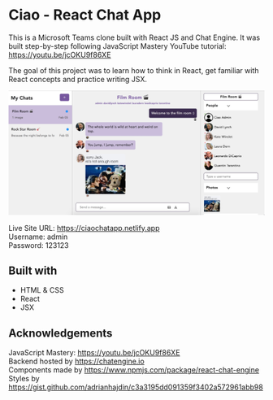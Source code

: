 # Ciao - React Chat App
This is a Microsoft Teams clone built with React JS and Chat Engine. 
It was built step-by-step following JavaScript Mastery YouTube tutorial: https://youtu.be/jcOKU9f86XE

The goal of this project was to learn how to think in React, get familiar with React concepts and practice writing JSX.

![](./public/screenshot.jpg)

Live Site URL: https://ciaochatapp.netlify.app <br/>
Username: admin <br/>
Password: 123123

## Built with
- HTML & CSS
- React
- JSX

## Acknowledgements
JavaScript Mastery: https://youtu.be/jcOKU9f86XE <br/>
Backend hosted by https://chatengine.io <br/>
Components made by https://www.npmjs.com/package/react-chat-engine <br/>
Styles by https://gist.github.com/adrianhajdin/c3a3195dd091359f3402a572961abb98
